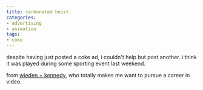 ```yaml
---
title: carbonated heist.
categories:
- advertising
- animation
tags:
- coke
---
```




despite having just posted a coke ad, i couldn't help but post another. i think it was played during some sporting event last weekend.

from [wieden + kennedy](http://www.wk.com/), who totally makes me want to pursue a career in video.

